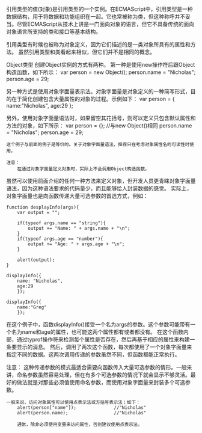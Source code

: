 ##
引用类型的值(对象)是引用类型的一个实例。在ECMAScript中，引用类型是一种数据结构，用于将数据和功能组织在一起。它也常被称为类，但这种称呼并不妥当。尽管ECMAScript从技术上讲是一门面向对象的语言，但它不具备传统的面向对象语言所支持的类和接口等基本结构。

引用类型有时候也被称为对象定义，因为它们描述的是一类对象所具有的属性和方法。
虽然引用类型和类看起来相似，但它们并不是相同的概念。

Object类型
创建Object实例的方式有两种。
第一种是使用new操作符后跟Object构造函数，如下所示：
    var person = new Object();
    person.name = "Nicholas";
    person.age = 29;

另一种方式是使用对象字面量表示法。对象字面量是对象定义的一种简写形式，目的在于简化创建包含大量属性的对象的过程。示例如下：
    var person = {
        name:"Nicholas",
        age:29
    };

另外，使用对象字面量语法时，如果留空其花括号，则可以定义只包含默认属性和方法的对象，如下所示：
    var person = {};        //与new Object()相同
    person.name = "Nicholas";
    person.age = 29;

    这个例子与前面的例子是等价的。关于对象字面量语法，推荐只在考虑对象属性名的可读性时使用。

    注意：
        在通过对象字面量定义对象时，实际上不会调用Object构造函数。

虽然可以使用前面介绍的任何一种方法来定义对象，但开发人员更青睐对象字面量语法，因为这种语法要求的代码量少，而且能够给人封装数据的感觉。
实际上，对象字面量也是向函数传递大量可选参数的首选方式，例如：

    function desplayInfo(args){
        var output = "";

        if(typeof args.name == "string"){
            output += "Name: " + args.name + "\n";
        }
        if(typeof args.age == "number"){
            output += "Age: " + args.age + "\n";
        }

        alert(output);
    }

    displayInfo({
        name: "Nicholas",
        age:29
        });

    displayInfo({
        name:"Greg"
        });

在这个例子中，函数displayInfo()接受一个名为args的参数。这个参数可能带有一个名为name和age的属性，也可能这两个属性都有或者都没有。
在这个函数内部，通过typrof操作符来检测每个属性是否存在，然后再基于相应的属性来构建一条要显示的消息。
然后，调用了两次这个函数，每次都使用了一个对象字面量来指定不同的数据。这两次调用传递的参数虽然不同，但函数都能正常执行。

注意：
    这种传递参数的模式最适合需要向函数传入大量可选参数的情形。一般来讲，命名参数虽然容易处理，但在有多个可选参数的情况下就会显示不够灵活。最好的做法就是对那些必须值使用命名参数，而使用对象字面量来封装多个可选参数。

    一般来说，访问对象属性可以使用点表示法或方括号表示法；如下：
        alert(person["name"]);              //"Nicholas"
        alert(person.name);                 //"Nicholas"

        通常，除非必须使用变量来访问属性，否则建议使用点表示法。


